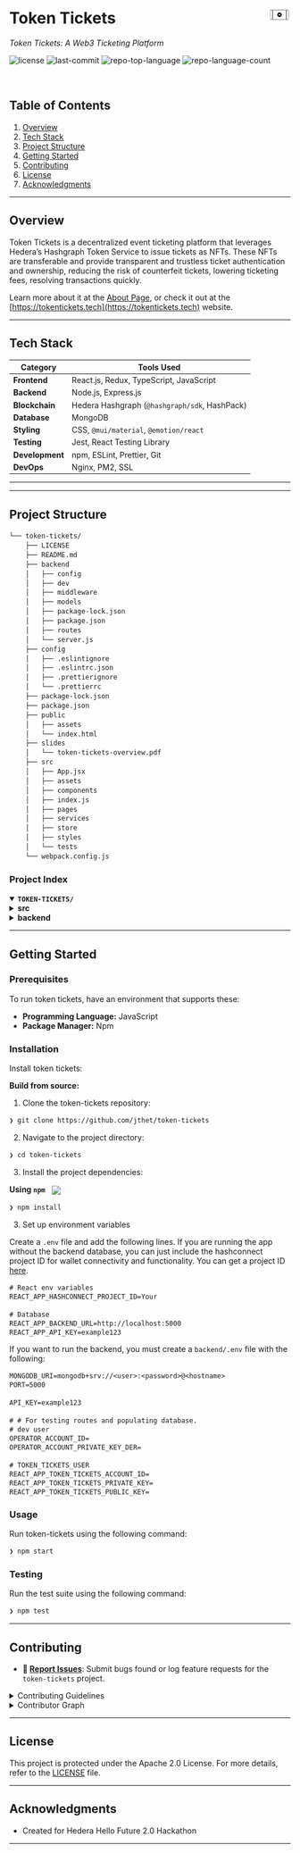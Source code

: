 <div align="left" style="position: relative;">
<img src="https://github.com/jthet/token-tickets/blob/main/public/assets/tokenTicketsLogo-inverted.png?raw=true" align="right" width="8%" style="margin: 20px 20ox 20px 20px;">
<h1>Token Tickets</h1>
<p align="left">
	<em>Token Tickets: A Web3 Ticketing Platform</em>
</p>
<p align="left">
	<img src="https://img.shields.io/github/license/jthet/token-tickets?style=default&logo=opensourceinitiative&logoColor=white&color=0080ff" alt="license">
	<img src="https://img.shields.io/github/last-commit/jthet/token-tickets?style=default&logo=git&logoColor=white&color=0080ff" alt="last-commit">
	<img src="https://img.shields.io/github/languages/top/jthet/token-tickets?style=default&color=0080ff" alt="repo-top-language">
	<img src="https://img.shields.io/github/languages/count/jthet/token-tickets?style=default&color=0080ff" alt="repo-language-count">
</p>
<p align="left"><!-- default option, no dependency badges. -->
</p>
<p align="left">
	<!-- default option, no dependency badges. -->
</p>
</div>
<br clear="right">

##  Table of Contents

1. [Overview](#overview)
2. [Tech Stack](#tech-stack)
3. [Project Structure](#project-structure)
4. [ Getting Started](#getting-started)
6. [ Contributing](#contributing)
7. [ License](#license)
8. [ Acknowledgments](#acknowledgments)

---

##  Overview

Token Tickets is a decentralized event ticketing platform that leverages Hedera’s Hashgraph Token Service to issue tickets as NFTs. These NFTs are transferable and provide transparent and trustless ticket authentication and ownership, reducing the risk of counterfeit tickets, lowering ticketing fees, resolving transactions quickly.

Learn more about it at the [About Page](https://tokentickets.tech/about), or check it out at the [https://tokentickets.tech](https://tokentickets.tech) website.


---

## Tech Stack

| Category          | Tools Used                                   |
|-------------------|----------------------------------------------|
| **Frontend**      | React.js, Redux, TypeScript, JavaScript     |
| **Backend**       | Node.js, Express.js                         |
| **Blockchain**    | Hedera Hashgraph (`@hashgraph/sdk`, HashPack) |
| **Database**      | MongoDB                                     |
| **Styling**       | CSS, `@mui/material`, `@emotion/react`      |
| **Testing**       | Jest, React Testing Library                 |
| **Development**   | npm, ESLint, Prettier, Git                  |
| **DevOps**        | Nginx, PM2, SSL                             |

---


---

##  Project Structure

```sh
└── token-tickets/
    ├── LICENSE
    ├── README.md
    ├── backend
    │   ├── config
    │   ├── dev
    │   ├── middleware
    │   ├── models
    │   ├── package-lock.json
    │   ├── package.json
    │   ├── routes
    │   └── server.js
    ├── config
    │   ├── .eslintignore
    │   ├── .eslintrc.json
    │   ├── .prettierignore
    │   └── .prettierrc
    ├── package-lock.json
    ├── package.json
    ├── public
    │   ├── assets
    │   └── index.html
    ├── slides
    │   └── token-tickets-overview.pdf
    ├── src
    │   ├── App.jsx
    │   ├── assets
    │   ├── components
    │   ├── index.js
    │   ├── pages
    │   ├── services
    │   ├── store
    │   ├── styles
    │   └── tests
    └── webpack.config.js
```


###  Project Index
<details open>
	<summary><b><code>TOKEN-TICKETS/</code></b></summary>
	<details> <!-- src Submodule -->
		<summary><b>src</b></summary>
		<blockquote>
			<table>
			<tr>
				<td><b><a href='https://github.com/jthet/token-tickets/blob/master/src/App.jsx'>App.jsx</a></b></td>
				<td>- App.jsx serves as the central routing component in the React application, orchestrating navigation between different pages such as Home, About, Get Started, Marketplace, Organizers, and Buy<br>- It integrates these components within a styled layout, facilitated by a navigation bar, ensuring a cohesive user interface across the web application.</td>
			</tr>
			<tr>
				<td><b><a href='https://github.com/jthet/token-tickets/blob/master/src/index.js'>index.js</a></b></td>
				<td>- Serves as the entry point for the web application, initializing the React application with global styles, Redux for state management, and React Router for navigation<br>- It integrates the HashConnectClient for wallet connectivity, setting up the application structure within a React.StrictMode context for highlighting potential problems in an application.</td>
			</tr>
			</table>
			<details>
				<summary><b>styles</b></summary>
					- CSS files
			</details>
			<details>
				<summary><b>components</b></summary>
				Reusable .tsx/.jsx components 
				<blockquote>
					<table>
					<tr>
						<td><b><a href='https://github.com/jthet/token-tickets/blob/master/src/components/UserTickets.tsx'>UserTickets.tsx</a></b></td>
						<td>- UserTickets serves as a React functional component within the application, primarily responsible for displaying user-specific ticket information in a designated UI section<br>- It enhances user interaction by presenting a straightforward, readable format of ticket data, contributing to the overall user experience in managing their tickets effectively.</td>
					</tr>
					<tr>
						<td><b><a href='https://github.com/jthet/token-tickets/blob/master/src/components/MintTokenCard.tsx'>MintTokenCard.tsx</a></b></td>
						<td>- MintTokenCard facilitates the creation of NFTs by allowing users to mint tokens associated with event tickets<br>- It integrates with a blockchain via the Hashgraph SDK, managing token metadata and transaction processes<br>- Users can specify metadata URLs, set prices in HBAR, and handle transaction fees, all within a user-friendly interface that interacts with external APIs for data retrieval and transaction execution.</td>
					</tr>
					<tr>
						<td><b><a href='https://github.com/jthet/token-tickets/blob/master/src/components/HeroSection.jsx'>HeroSection.jsx</a></b></td>
						<td>- HeroSection serves as the primary visual component for user engagement on the homepage, featuring a dynamic display of various event types and navigation buttons to guide users to further information or the marketplace<br>- It enhances user interaction by periodically updating displayed words and provides direct access to additional site resources.</td>
					</tr>
					<tr>
						<td><b><a href='https://github.com/jthet/token-tickets/blob/master/src/components/CreateTokenFormCard.tsx'>CreateTokenFormCard.tsx</a></b></td>
						<td>- CreateTokenFormCard serves as a user interface component within a larger blockchain application, enabling users to create digital tokens<br>- It facilitates the collection of token attributes through form inputs, executes the creation transaction via blockchain, and logs the transaction details to a backend system, enhancing traceability and management of token events.</td>
					</tr>
					<tr>
						<td><b><a href='https://github.com/jthet/token-tickets/blob/master/src/components/Button.jsx'>Button.jsx</a></b></td>
						<td>- Button.jsx defines a reusable Button component within the React framework, utilizing PropTypes for prop validation<br>- It supports customization through 'variant' and 'label' props, and an optional 'onClick' handler<br>- The component adapts its styling based on the 'variant' prop, enhancing the UI consistency across the application.</td>
					</tr>
					<tr>
						<td><b><a href='https://github.com/jthet/token-tickets/blob/master/src/components/ViewOrganizerEventsCard.tsx'>ViewOrganizerEventsCard.tsx</a></b></td>
						<td>- ViewOrganizerEventsCard.tsx is a React component that displays a list of events organized by a connected user<br>- It fetches event data from a backend service using the organizer's account ID, allows users to toggle details of each event, and provides links to view event details on an external site.</td>
					</tr>
					<tr>
						<td><b><a href='https://github.com/jthet/token-tickets/blob/master/src/components/TransactionModal.tsx'>TransactionModal.tsx</a></b></td>
						<td>- TransactionModal serves as a user interface component within the application, providing a modal overlay that displays detailed information about specific events<br>- It enables users to either close the modal or navigate to a purchasing page for event tickets, leveraging navigation with event data for transaction processes.</td>
					</tr>
					<tr>
						<td><b><a href='https://github.com/jthet/token-tickets/blob/master/src/components/AllEvents.tsx'>AllEvents.tsx</a></b></td>
						<td>- AllEvents serves as a dynamic component within the application, managing the display and interaction with a list of event data<br>- It handles user interactions such as selecting events to view more details in a modal and expanding the number of events displayed<br>- It also provides feedback during data loading and error states, enhancing user experience.</td>
					</tr>
					<tr>
						<td><b><a href='https://github.com/jthet/token-tickets/blob/master/src/components/FeatureCard.jsx'>FeatureCard.jsx</a></b></td>
						<td>- FeatureCard serves as a reusable visual component within the application, designed to display distinct features using icons, titles, and descriptions<br>- It enhances user interface consistency and modularity by encapsulating the presentation logic for feature representation, adhering to specified prop types to ensure data integrity across the platform.</td>
					</tr>
					<tr>
						<td><b><a href='https://github.com/jthet/token-tickets/blob/master/src/components/Navbar.tsx'>Navbar.tsx</a></b></td>
						<td>- Navbar.tsx serves as the interactive header component across the application, facilitating user navigation through links and managing wallet connections<br>- It integrates with Redux for state management and HashConnect for wallet operations, enhancing user interaction by displaying connection status and providing direct access to account details or wallet connectivity.</td>
					</tr>
					<tr>
						<td><b><a href='https://github.com/jthet/token-tickets/blob/master/src/components/InfoSection.jsx'>InfoSection.jsx</a></b></td>
						<td>- InfoSection.jsx defines a visual component within the application that presents key information about Token Tickets, a secure NFT-based event ticketing platform<br>- It features a section with promotional text and graphics, emphasizing the platform's use of Hedera's consensus network for enhanced security in the Web3 era.</td>
					</tr>
					<tr>
						<td><b><a href='https://github.com/jthet/token-tickets/blob/master/src/components/FeaturesSection.jsx'>FeaturesSection.jsx</a></b></td>
						<td>- FeaturesSection serves as a pivotal component within the application, showcasing the core advantages of using Token Tickets through a visually engaging interface<br>- It organizes and displays feature cards that highlight aspects like global access, security, speed, transparency, fraud prevention, and seamless ticket transfers, enhancing user understanding and engagement with the service.</td>
					</tr>
					</table>
				</blockquote>
			</details>
			<details>
				<summary><b>pages</b></summary>
				Pages for the website.
				<blockquote>
					<table>
					<tr>
						<td><b><a href='https://github.com/jthet/token-tickets/blob/master/src/pages/Organizers.tsx'>Organizers.tsx</a></b></td>
						<td>- Organizers.tsx serves as a dynamic interface for event organizers to manage event tokens within a marketplace environment<br>- It allows users to create, mint, and view NFT tickets for events, featuring interactive options that trigger different functionalities based on user interaction, enhancing the overall user experience in managing event-specific tokens.</td>
					</tr>
					<tr>
						<td><b><a href='https://github.com/jthet/token-tickets/blob/master/src/pages/GetStarted.jsx'>GetStarted.jsx</a></b></td>
						<td>- GetStarted.jsx serves as the introductory interface for users in the Token Tickets application, providing a welcoming page that outlines the initial steps and general information needed to begin using the service<br>- It features a structured layout with a hero section and additional content areas for future detailed guidance.</td>
					</tr>
					<tr>
						<td><b><a href='https://github.com/jthet/token-tickets/blob/master/src/pages/Marketplace.tsx'>Marketplace.tsx</a></b></td>
						<td>- Marketplace.tsx serves as a dynamic interface within the application, allowing users to browse and manage event tickets<br>- It integrates components for displaying all events and user-specific tickets, handling state changes, and navigating to different parts of the application<br>- The page also includes error handling and loading states to enhance user interaction.</td>
					</tr>
					<tr>
						<td><b><a href='https://github.com/jthet/token-tickets/blob/master/src/pages/About.jsx'>About.jsx</a></b></td>
						<td>- About.jsx serves as the informational hub for the Token Tickets platform, detailing its mission, unique features, and the benefits of using blockchain for ticketing<br>- It provides an overview of the service, encourages user engagement through a call-to-action button, and links to external resources like GitHub and Hedera for further exploration.</td>
					</tr>
					<tr>
						<td><b><a href='https://github.com/jthet/token-tickets/blob/master/src/pages/Buy.tsx'>Buy.tsx</a></b></td>
						<td>- Buy.tsx serves as the interface for purchasing tickets within the application<br>- It fetches event details and available tickets from the backend, displays them, and handles the ticket purchasing process<br>- Users can view event information, select tickets, and complete transactions securely, leveraging connected account credentials and transaction management functions.</td>
					</tr>
					<tr>
						<td><b><a href='https://github.com/jthet/token-tickets/blob/master/src/pages/Home.jsx'>Home.jsx</a></b></td>
						<td>- Home.jsx serves as the main landing page within the application's architecture, orchestrating the user interface by integrating the HeroSection, InfoSection, and FeaturesSection components<br>- It structures the presentation of introductory, informational, and feature-related content, enhancing user engagement and providing a cohesive overview of the application's capabilities.</td>
					</tr>
					</table>
				</blockquote>
			</details>
			<details>
				<summary><b>store</b></summary>
				Manages global application state
				<blockquote>
					<table>
					<tr>
						<td><b><a href='https://github.com/jthet/token-tickets/blob/master/src/store/index.ts'>index.ts</a></b></td>
						<td>- Establishes a Redux store for managing application state related to HashConnect integration, including connection status, account IDs, and pairing strings<br>- It utilizes Redux Toolkit to create a slice with actions for updating these states, ensuring efficient state management and reactivity across the application.</td>
					</tr>
					</table>
				</blockquote>
			</details>
			<details>
				<summary><b>services</b></summary>
				API calls and app logic
				<blockquote>
					<details>
						<summary><b>wallet</b></summary>
						API calls when working with hashconnect
						<blockquote>
							<details>
								<summary><b>wallet</b></summary>
								API functions to hashconnect
								<blockquote>
									<table>
									<tr>
										<td><b><a href='https://github.com/jthet/token-tickets/blob/master/src/services/wallet/wallet/hashconnect-client.tsx'>hashconnect-client.tsx</a></b></td>
										<td>- HashConnectClient in the wallet service module manages the synchronization of connected account IDs with the application state using Redux<br>- It handles updates on account connections, disconnections, and status changes by dispatching relevant actions to store the current state of account connectivity and pairing information within the broader application architecture.</td>
									</tr>
									<tr>
										<td><b><a href='https://github.com/jthet/token-tickets/blob/master/src/services/wallet/wallet/hashconnect.ts'>hashconnect.ts</a></b></td>
										<td>- Establishes connectivity and interaction capabilities with blockchain networks via the HashConnect library, specifically for the "Token Tickets" decentralized application<br>- It handles initialization, account connection verification, and facilitates signing and executing transactions, as well as signing messages, ensuring secure and verified operations within the testnet environment.</td>
									</tr>
									</table>
								</blockquote>
							</details>
							<details>
								<summary><b>tokens</b></summary>
								API functions with hashconnect to use Hedera Token Service 
								<blockquote>
									<table>
									<tr>
										<td><b><a href='https://github.com/jthet/token-tickets/blob/master/src/services/wallet/tokens/buyToken.ts'>buyToken.ts</a></b></td>
										<td>- Handles the process of purchasing NFT-based tickets by associating a buyer's account with the token and executing a secure transfer<br>- It manages the transaction details, including token and account validations, and facilitates the financial exchange between the buyer and seller, ensuring the correct transfer of ownership and funds.</td>
									</tr>
									<tr>
										<td><b><a href='https://github.com/jthet/token-tickets/blob/master/src/services/wallet/tokens/createToken.ts'>createToken.ts</a></b></td>
										<td>- Handles the creation of new tokens on the Hedera network by facilitating transactions from a specified account<br>- It sets up token characteristics such as name, symbol, and memo, and configures the token type, supply details, and treasury information<br>- Errors are managed and transaction results are logged for further processing.</td>
									</tr>
									<tr>
										<td><b><a href='https://github.com/jthet/token-tickets/blob/master/src/services/wallet/tokens/nftAllowance.ts'>nftAllowance.ts</a></b></td>
										<td>- NFT allowance management within the wallet services is streamlined through `nftAllowanceFcn`, which facilitates the approval process for all serials of a specific NFT collection<br>- It handles the transaction from approval to execution, ensuring secure interactions between the owner, spender, and the blockchain network, leveraging environmental configurations for account management.</td>
									</tr>
									</table>
								</blockquote>
							</details>
						</blockquote>
					</details>
					<details>
						<summary><b>local</b></summary>
						<blockquote>
							<details>
								<summary><b>config</b></summary>
								<blockquote>
									<table>
									<tr>
										<td><b><a href='https://github.com/jthet/token-tickets/blob/master/src/services/local/config/dotenv.js'>dotenv.js</a></b></td>
										<td>- Loads environment variables and configures default settings for account identification and authentication within the application<br>- Specifically, it initializes environment handling with dotenv, and sets up default account ID and private key from environment variables, facilitating secure and configurable integration across the service's operational environment.</td>
									</tr>
									</table>
								</blockquote>
							</details>
							<details>
								<summary><b>account</b></summary>
								<blockquote>
									<table>
									<tr>
										<td><b><a href='https://github.com/jthet/token-tickets/blob/master/src/services/local/account/verifyAccount.js'>verifyAccount.js</a></b></td>
										<td>- VerifyAccount.js serves as a security module within the codebase, ensuring the integrity of user credentials by validating that a provided private key corresponds to a specified account ID using Hedera Hashgraph's SDK<br>- It performs checks to confirm the match, throwing an error if validation fails, thereby enhancing the application's security measures against unauthorized access.</td>
									</tr>
									<tr>
										<td><b><a href='https://github.com/jthet/token-tickets/blob/master/src/services/local/account/getBalance.js'>getBalance.js</a></b></td>
										<td>- `getBalance.js` within the `src/services/local/account` directory facilitates the retrieval of account balances from a blockchain network using the Hashgraph SDK<br>- It supports fetching both the standard currency and NFT balances by interacting with the network client, ensuring required parameters are present before proceeding with queries and handling the closure of client connections post-query.</td>
									</tr>
									<tr>
										<td><b><a href='https://github.com/jthet/token-tickets/blob/master/src/services/local/account/createAccount.js'>createAccount.js</a></b></td>
										<td>- CreateAccount.js is a module within the account management service responsible for generating new blockchain accounts<br>- It automates the creation of a unique account with a private-public key pair and initializes it with a balance<br>- This functionality is crucial for onboarding new users into the system, enabling secure transactions and interactions within the blockchain network.</td>
									</tr>
									<tr>
										<td><b><a href='https://github.com/jthet/token-tickets/blob/master/src/services/local/account/getClient.js'>getClient.js</a></b></td>
										<td>- getClient.js establishes a connection to the Hedera Hashgraph network by configuring a client with user-specific or default credentials<br>- It supports both mainnet and testnet environments and ensures the operator's credentials are valid before setting them<br>- This module is crucial for interacting with the blockchain, performing transactions, and querying the network securely.</td>
									</tr>
									</table>
								</blockquote>
							</details>
							<details>
								<summary><b>utils</b></summary>
								<blockquote>
									<details>
										<summary><b>transactions</b></summary>
										<blockquote>
											<table>
											<tr>
												<td><b><a href='https://github.com/jthet/token-tickets/blob/master/src/services/local/utils/transactions/logger.js'>logger.js</a></b></td>
												<td>- Logger.js in the src/services/local/utils/transactions directory configures a logging system using the Winston library to record transaction details at various verbosity levels<br>- It supports console and file outputs, enabling detailed tracking and analysis of transaction activities, statuses, and associated metrics within the application's architecture.</td>
											</tr>
											</table>
										</blockquote>
									</details>
								</blockquote>
							</details>
							<details>
								<summary><b>tokens</b></summary>
								<blockquote>
									<table>
									<tr>
										<td><b><a href='https://github.com/jthet/token-tickets/blob/master/src/services/local/tokens/createNFT.js'>createNFT.js</a></b></td>
										<td>- CreateNFT.js facilitates the creation of non-fungible tokens (NFTs) on the Hedera Hashgraph network<br>- It ensures necessary parameters like token name and symbol are provided, verifies the treasury account, and configures the NFT with attributes such as supply type and maximum supply<br>- Successful execution returns the new token's ID and supply key.</td>
									</tr>
									<tr>
										<td><b><a href='https://github.com/jthet/token-tickets/blob/master/src/services/local/tokens/transferNFT.js'>transferNFT.js</a></b></td>
										<td>- AssociateToken, located within the local tokens service of the codebase, facilitates the association of non-fungible tokens (NFTs) with user accounts<br>- It handles the transaction process, ensuring the NFT is linked to the specified account by executing and obtaining transaction receipts through the Hashgraph SDK<br>- This function is crucial for managing NFT ownership within the application.</td>
									</tr>
									<tr>
										<td><b><a href='https://github.com/jthet/token-tickets/blob/master/src/services/local/tokens/associateToken.js'>associateToken.js</a></b></td>
										<td>- AssociateToken.js enables the association of non-fungible tokens (NFTs) with user accounts within the project's blockchain framework<br>- It handles the transaction process, including setting account and token identifiers, executing the transaction, and confirming its success, thereby linking specific NFTs to designated accounts securely and efficiently.</td>
									</tr>
									<tr>
										<td><b><a href='https://github.com/jthet/token-tickets/blob/master/src/services/local/tokens/mintNFT.js'>mintNFT.js</a></b></td>
										<td>- MintNFT.js facilitates the creation of new non-fungible tokens (NFTs) on the Hedera blockchain by batching up to 10 NFTs per transaction<br>- It ensures the integrity of content identifiers from IPFS, handles transaction signing with a supply key, and manages the submission and receipt of the transaction to confirm minting success.</td>
									</tr>
									</table>
								</blockquote>
							</details>
							<details>
								<summary><b>transactions</b></summary>
								<blockquote>
									<table>
									<tr>
										<td><b><a href='https://github.com/jthet/token-tickets/blob/master/src/services/local/transactions/getTransactionStream.js'>getTransactionStream.js</a></b></td>
										<td>- Manages the continuous polling of transaction data at specified intervals from a local service, focusing on successful crypto transfers<br>- The module updates tracking timestamps with each poll to ensure the latest transaction data is retrieved and processed, optimizing for efficiency and relevance in data handling within the system's architecture.</td>
									</tr>
									<tr>
										<td><b><a href='https://github.com/jthet/token-tickets/blob/master/src/services/local/transactions/getTransactions.js'>getTransactions.js</a></b></td>
										<td>- GetTransactions.js facilitates the retrieval of transaction data from Hedera mirror nodes, supporting both test and main networks<br>- It dynamically constructs queries based on parameters like transaction type and timestamp, handling up to 100 transactions per request<br>- The function also logs each transaction, enhancing traceability and debugging.</td>
									</tr>
									</table>
								</blockquote>
							</details>
						</blockquote>
					</details>
					<details>
						<summary><b>api</b></summary>
						Internal api calls with the token tickets backend
						<blockquote>
							<table>
							<tr>
								<td><b><a href='https://github.com/jthet/token-tickets/blob/master/src/services/api/eventsService.ts'>eventsService.ts</a></b></td>
								<td>- Manages interactions with the backend API to retrieve event-related data within the application<br>- It defines an EventData interface and provides functions to fetch unique events and specific events by tokenId, utilizing environmental configurations for API endpoints and security<br>- These functions facilitate data retrieval for event management features.</td>
							</tr>
							</table>
						</blockquote>
					</details>
				</blockquote>
			</details>
		</blockquote>
	</details>
	<details> <!-- backend Submodule -->
		<summary><b>backend</b></summary>
		Token Tickets backend. Manages MongoDB database.
		<blockquote>
			<table>
			<tr>
				<td><b><a href='https://github.com/jthet/token-tickets/blob/master/backend/server.js'>server.js</a></b></td>
				<td>- Backend/server.js establishes the server infrastructure for the TokenTickets platform, configuring middleware, API routes, and database connections<br>- It handles CORS settings, API key validation, and route definitions for events and tickets, ensuring secure and efficient data handling<br>- Additionally, it sets up HTTPS for production with SSL certificates and provides error management across the application.</td>
			</tr>
			</table>
			<details>
				<summary><b>config</b></summary>
				<blockquote>
					<table>
					<tr>
						<td><b><a href='https://github.com/jthet/token-tickets/blob/master/backend/config/db.js'>db.js</a></b></td>
						<td>- ConnectDB establishes a connection to MongoDB using the Mongoose library, handling both successful connections and errors<br>- It is crucial for the backend's ability to interact with the database, ensuring data storage and retrieval operations across the application<br>- This module is essential for the overall functionality and stability of the backend services.</td>
					</tr>
					</table>
				</blockquote>
			</details>
			<details>
				<summary><b>dev</b></summary>
				<blockquote>
					<table>
					<tr>
						<td><b><a href='https://github.com/jthet/token-tickets/blob/master/backend/dev/routes-testing.js'>routes-testing.js</a></b></td>
						<td>- Tests the functionality of event and ticket management routes within the backend service by simulating API requests for creating, retrieving, updating, and deleting events and tickets<br>- It uses environment-specific variables for authentication and connectivity, ensuring the API behaves as expected under various scenarios.</td>
					</tr>
					<tr>
						<td><b><a href='https://github.com/jthet/token-tickets/blob/master/backend/dev/injecting.js'>injecting.js</a></b></td>
						<td>- Establishes a connection to a MongoDB database and utilizes the Hashgraph SDK to create and manage non-fungible tokens (NFTs) for event ticketing<br>- It handles account creation, token minting, and transaction approvals, while storing event and ticket details in the database, facilitating the integration of blockchain technology with event management systems.</td>
					</tr>
					</table>
				</blockquote>
			</details>
			<details>
				<summary><b>models</b></summary>
				<blockquote>
					<table>
					<tr>
						<td><b><a href='https://github.com/jthet/token-tickets/blob/master/backend/models/Event.js'>Event.js</a></b></td>
						<td>- Event.js defines a MongoDB model for event management within the backend of the application, using Mongoose<br>- It structures data related to events, including unique identifiers, token details, supply metrics, transaction statuses, and organizer information<br>- This model is crucial for handling the creation, storage, and retrieval of event-related data, ensuring robust data integrity and accessibility throughout the application.</td>
					</tr>
					<tr>
						<td><b><a href='https://github.com/jthet/token-tickets/blob/master/backend/models/Ticket.js'>Ticket.js</a></b></td>
						<td>- Defines the data structure for tickets in the system using a MongoDB schema, specifying fields such as token ID, name, symbol, serial number, price, and owner account<br>- It also enforces uniqueness of serial numbers within each token ID to prevent duplicates, ensuring data integrity and facilitating efficient ticket management in the database.</td>
					</tr>
					</table>
				</blockquote>
			</details>
			<details>
				<summary><b>routes</b></summary>
				<blockquote>
					<table>
					<tr>
						<td><b><a href='https://github.com/jthet/token-tickets/blob/master/backend/routes/event.js'>event.js</a></b></td>
						<td>- Manages event-related data interactions within a backend system, facilitating operations such as saving new event transactions, retrieving events by various criteria (e.g., token ID, organizer account), updating serial numbers for specific tokens, and aggregating unique event details<br>- This component enhances data management efficiency and user-specific query capabilities.</td>
					</tr>
					<tr>
						<td><b><a href='https://github.com/jthet/token-tickets/blob/master/backend/routes/ticket.js'>ticket.js</a></b></td>
						<td>- Manages ticket lifecycle in a backend system, facilitating the creation, retrieval, updating, and deletion of ticket records<br>- It supports operations such as creating new tickets, fetching tickets by ID or owner, updating ticket ownership, and removing tickets, ensuring robust management and accessibility of ticket data.</td>
					</tr>
					</table>
				</blockquote>
			</details>
			<details>
				<summary><b>middleware</b></summary>
				<blockquote>
					<table>
					<tr>
						<td><b><a href='https://github.com/jthet/token-tickets/blob/master/backend/middleware/apiKeyMiddleware.js'>apiKeyMiddleware.js</a></b></td>
						<td>- ValidateApiKey serves as a middleware component within the backend architecture, ensuring that each API request includes a valid API key<br>- It checks the provided key against an expected value stored in the environment settings, denying access and returning an error if the keys do not match, thereby enhancing the security of the application.</td>
					</tr>
					</table>
				</blockquote>
			</details>
		</blockquote>
	</details>
</details>

---
##  Getting Started

###  Prerequisites

To run token tickets, have an environment that supports these:

- **Programming Language:** JavaScript
- **Package Manager:** Npm


###  Installation

Install token tickets:

**Build from source:**

1. Clone the token-tickets repository:
```sh
❯ git clone https://github.com/jthet/token-tickets
```

2. Navigate to the project directory:
```sh
❯ cd token-tickets
```

3. Install the project dependencies:


**Using `npm`** &nbsp; [<img align="center" src="https://img.shields.io/badge/npm-CB3837.svg?style={badge_style}&logo=npm&logoColor=white" />](https://www.npmjs.com/)

```sh
❯ npm install
```

3. Set up environment variables

Create a `.env` file and add the following lines. If you are running the app without the backend database, you can just include the hashconnect project ID for wallet connectivity and functionality. You can get a project ID [here](https://cloud.reown.com). 
```
# React env variables
REACT_APP_HASHCONNECT_PROJECT_ID=Your

# Database
REACT_APP_BACKEND_URL=http://localhost:5000
REACT_APP_API_KEY=example123

```
If you want to run the backend, you must create a `backend/.env` file with the following:

```
MONGODB_URI=mongodb+srv://<user>:<password>@<hostname>
PORT=5000

API_KEY=example123

# # For testing routes and populating database.
# dev user
OPERATOR_ACCOUNT_ID=
OPERATOR_ACCOUNT_PRIVATE_KEY_DER=

# TOKEN_TICKETS_USER
REACT_APP_TOKEN_TICKETS_ACCOUNT_ID=
REACT_APP_TOKEN_TICKETS_PRIVATE_KEY=
REACT_APP_TOKEN_TICKETS_PUBLIC_KEY=

```



###  Usage
Run token-tickets using the following command:


```sh
❯ npm start
```


###  Testing
Run the test suite using the following command:


```sh
❯ npm test
```
---

##  Contributing

- **🐛 [Report Issues](https://github.com/jthet/token-tickets/issues)**: Submit bugs found or log feature requests for the `token-tickets` project.

<details closed>
<summary>Contributing Guidelines</summary>

1. **Fork the Repository**: Start by forking the project repository to your github account.
2. **Clone Locally**: Clone the forked repository to your local machine using a git client.
   ```sh
   git clone https://github.com/jthet/token-tickets
   ```
3. **Create a New Branch**: Always work on a new branch, giving it a descriptive name.
   ```sh
   git checkout -b new-feature-x
   ```
4. **Make Your Changes**: Develop and test your changes locally.
5. **Commit Your Changes**: Commit with a clear message describing your updates.
   ```sh
   git commit -m 'Implemented new feature x.'
   ```
6. **Push to github**: Push the changes to your forked repository.
   ```sh
   git push origin new-feature-x
   ```
7. **Submit a Pull Request**: Create a PR against the original project repository. Clearly describe the changes and their motivations.
8. **Review**: Once your PR is reviewed and approved, it will be merged into the main branch. Congratulations on your contribution!
</details>

<details closed>
<summary>Contributor Graph</summary>
<br>
<p align="left">
   <a href="https://github.com{/jthet/token-tickets/}graphs/contributors">
      <img src="https://contrib.rocks/image?repo=jthet/token-tickets">
   </a>
</p>
</details>

---

##  License

This project is protected under the Apache 2.0 License. For more details, refer to the [LICENSE](https://choosealicense.com/licenses/) file.

---

##  Acknowledgments

- Created for Hedera Hello Future 2.0 Hackathon

---
